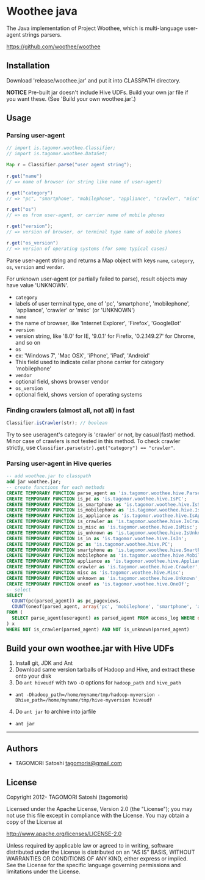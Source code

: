 # Woothee java

The Java implementation of Project Woothee, which is multi-language user-agent strings parsers.

https://github.com/woothee/woothee

## Installation

Download 'release/woothee.jar' and put it into CLASSPATH directory.

**NOTICE** Pre-built jar doesn't include Hive UDFs. Build your own jar file if you want these. (See 'Build your own woothee.jar'.)

## Usage

### Parsing user-agent

```java
// import is.tagomor.woothee.Classifier;
// import is.tagomor.woothee.DataSet;

Map r = Classifier.parse("user agent string");
    
r.get("name")
// => name of browser (or string like name of user-agent)

r.get("category")
// => "pc", "smartphone", "mobilephone", "appliance", "crawler", "misc", "unknown"

r.get("os")
// => os from user-agent, or carrier name of mobile phones

r.get("version");
// => version of browser, or terminal type name of mobile phones

r.get("os_version")
// => version of operating systems (for some typical cases)
```

Parse user-agent string and returns a Map object with keys `name`, `category`, `os`, `version` and `vendor`.

For unknown user-agent (or partially failed to parse), result objects may have value 'UNKNOWN'.

* `category`
 * labels of user terminal type, one of 'pc', 'smartphone', 'mobilephone', 'appliance', 'crawler' or 'misc' (or 'UNKNOWN')
* `name`
 * the name of browser, like 'Internet Explorer', 'Firefox', 'GoogleBot'
* `version`
 * version string, like '8.0' for IE, '9.0.1' for Firefix, '0.2.149.27' for Chrome, and so on
* `os`
 * ex: 'Windows 7', 'Mac OSX', 'iPhone', 'iPad', 'Android'
 * This field used to indicate cellar phone carrier for category 'mobilephone'
* `vendor`
 * optional field, shows browser vendor
* `os_version`
 * optional field, shows version of operating systems

### Finding crawlers (almost all, not all) in fast

```java
Classifier.isCrawler(str); // boolean
```

Try to see useragent's category is 'crawler' or not, by casual(fast) method. Minor case of crawlers is not tested in this method. To check crawler strictly, use `Classifier.parse(str).get("category") == "crawler"`.

### Parsing user-agent in Hive queries

```sql
-- add woothee.jar to classpath
add jar woothee.jar;
-- create functions for each methods
CREATE TEMPORARY FUNCTION parse_agent as 'is.tagomor.woothee.hive.ParseAgent';
CREATE TEMPORARY FUNCTION is_pc as 'is.tagomor.woothee.hive.IsPC';
CREATE TEMPORARY FUNCTION is_smartphone as 'is.tagomor.woothee.hive.IsSmartPhone';
CREATE TEMPORARY FUNCTION is_mobilephone as 'is.tagomor.woothee.hive.IsMobilePhone';
CREATE TEMPORARY FUNCTION is_appliance as 'is.tagomor.woothee.hive.IsAppliance';
CREATE TEMPORARY FUNCTION is_crawler as 'is.tagomor.woothee.hive.IsCrawler';
CREATE TEMPORARY FUNCTION is_misc as 'is.tagomor.woothee.hive.IsMisc';
CREATE TEMPORARY FUNCTION is_unknown as 'is.tagomor.woothee.hive.IsUnknown';
CREATE TEMPORARY FUNCTION is_in as 'is.tagomor.woothee.hive.IsIn';
CREATE TEMPORARY FUNCTION pc as 'is.tagomor.woothee.hive.PC';
CREATE TEMPORARY FUNCTION smartphone as 'is.tagomor.woothee.hive.SmartPhone';
CREATE TEMPORARY FUNCTION mobilephone as 'is.tagomor.woothee.hive.MobilePhone';
CREATE TEMPORARY FUNCTION appliance as 'is.tagomor.woothee.hive.Appliance';
CREATE TEMPORARY FUNCTION crawler as 'is.tagomor.woothee.hive.Crawler';
CREATE TEMPORARY FUNCTION misc as 'is.tagomor.woothee.hive.Misc';
CREATE TEMPORARY FUNCTION unknown as 'is.tagomor.woothee.hive.Unknown';
CREATE TEMPORARY FUNCTION oneof as 'is.tagomor.woothee.hive.OneOf';
-- select
SELECT
  COUNT(pc(parsed_agent)) as pc_pageviews,
  COUNT(oneof(parsed_agent, array('pc', 'mobilephone', 'smartphone', 'appliance'))) as total_pageviews
FROM (
  SELECT parse_agent(useragent) as parsed_agent FROM access_log WHERE date='today'
) x
WHERE NOT is_crawler(parsed_agent) AND NOT is_unknown(parsed_agent)
```

## Build your own woothee.jar with Hive UDFs

1. Install git, JDK and Ant
2. Download same version tarballs of Hadoop and Hive, and extract these onto your disk
3. Do `ant hiveudf` with two `-D` options for `hadoop_path` and `hive_path`
 * `ant -Dhadoop_path=/home/myname/tmp/hadoop-myversion -Dhive_path=/home/myname/tmp/hive-myversion hiveudf`
4. Do `ant jar` to archive into jarfile
 * `ant jar`

* * * * *

## Authors

* TAGOMORI Satoshi <tagomoris@gmail.com>

## License

Copyright 2012- TAGOMORI Satoshi (tagomoris)

Licensed under the Apache License, Version 2.0 (the "License");
you may not use this file except in compliance with the License.
You may obtain a copy of the License at

   http://www.apache.org/licenses/LICENSE-2.0

Unless required by applicable law or agreed to in writing, software
distributed under the License is distributed on an "AS IS" BASIS,
WITHOUT WARRANTIES OR CONDITIONS OF ANY KIND, either express or implied.
See the License for the specific language governing permissions and
limitations under the License.
